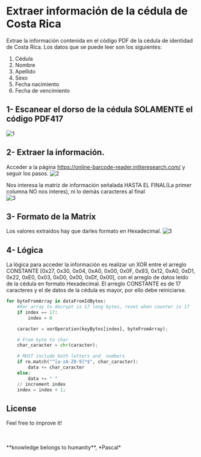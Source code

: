 # Extraer información de la cédula de Costa Rica
Extrae la información contenida en el código PDF de la cédula de identidad de Costa Rica. Los datos que se puede leer son los siguientes:
1. Cédula
1. Nombre
1. Apellido
1. Sexo
1. Fecha nacimiento
1. Fecha de vencimiento

## 1- Escanear el dorso de la cédula SOLAMENTE el código PDF417
![1](https://user-images.githubusercontent.com/43474323/97226766-17679980-179a-11eb-8344-c274b5bdccfb.jpg)

## 2- Extraer la información.
Acceder a la página https://online-barcode-reader.inliteresearch.com/ y seguir los pasos.
![2](https://user-images.githubusercontent.com/43474323/97227753-8e516200-179b-11eb-8a0c-6c8b4824119d.png)

Nos interesa  la matriz de información señalada HASTA EL FINAL(La primer columna NO nos interes), ni lo demás caracteres al final   
![3](https://user-images.githubusercontent.com/43474323/97227766-90b3bc00-179b-11eb-818a-3a298708da80.png)

## 3- Formato de la Matrix
Los valores extraidos hay que darles formato en Hexadecimal.
![3](https://user-images.githubusercontent.com/43474323/97229186-93afac00-179d-11eb-81a0-35e9c55d8ed1.png)

## 4- Lógica 
La lógica para acceder la información es realizar un XOR entre el arreglo CONSTANTE [0x27, 0x30, 0x04, 0xA0, 0x00, 0x0F, 0x93, 0x12, 0xA0, 0xD1, 0x22, 0xE0, 0x03, 0xD0, 0x00, 0xDf, 0x00], con el arreglo de datos leído de la cédula en formato Hexadecimal.
El arreglo CONSTANTE es de 17 caracteres y el de datos de la cédula es mayor, por ello debe reiniciarse. 

``` Python
for byteFromArray in dataFromIdBytes:
    #Xor array to decrypt is 17 long bytes, reset when counter is 17
    if index == 17:
        index = 0

    caracter = xorOperation(keyBytes[index], byteFromArray);

    # From byte to char
    char_caracter = chr(caracter);

    # MUST include both letters and  numbers
    if re.match("^[a-zA-Z0-9]*$", char_caracter):
        data += char_caracter
    else:
        data += " "
    // increment index
    index = index + 1;
``` 



## License
Feel free to improve it!

<BR>
<BR>
**knowledge belongs to humanity**, *Pascal*
